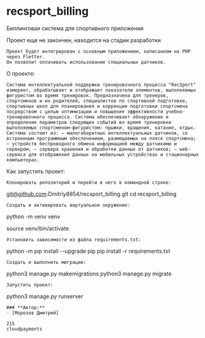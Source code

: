 # recsport_billing
Биллинговая система для  спортивного приложения

Проект еще не закончен, находится на стадии разработки

```
Проект будет интегрирован с основным приложением, написанном на PHP через Fletter.
Он позволит оплачивать использование специальных датчиков.

```
О проекте:

```
Система интеллектуальной поддержки тренировочного процесса "RecSport" измеряет, обрабатывает и отображает показатели элементов, выполняемых фигуристом во время тренировок. Предназначена для тренеров, спортсменов и их родителей, специалистов по спортивной подготовке, спортивных школ для планирования и коррекции подготовки спортсмена посредством с целью оптимизации и повышения эффективности учебно-тренировочного процесса. Система обеспечивает обнаружение и определение параметров следующих событий во время тренировки выполняемых спортсменом-фигуристом: прыжки, вращения, катание, отдых. Система состоит из: – малогабаритных интеллектуальных датчиков, со встроенным программным обеспечением, размещаемых на поясе спортсмена; – устройств беспроводного обмена информацией между датчиками и сервером; – сервера хранения и обработки данных от датчиков; – web-сервиса для отображения данных на мобильных устройствах и стационарных компьютерах.

```
Как запустить проект:

```
Клонировать репозиторий и перейти в него в командной строке:

```
git@github.com:Dmitriy8854/recsport_billing.git
cd recsport_billing

```
Cоздать и активировать виртуальное окружение:

```
python -m venv venv

source venv/bin/activate

```
Установить зависимости из файла requirements.txt:

```
python -m pip install --upgrade pip
pip install -r requirements.txt

```
Создать и выполнить миграции:

```
python3 manage.py makemigrations
python3 manage.py migrate

```
Запустить проект:

```
python3 manage.py runserver

```
### **Автор:**
- [Морозов Дмитрий]

215
cloudpayments  